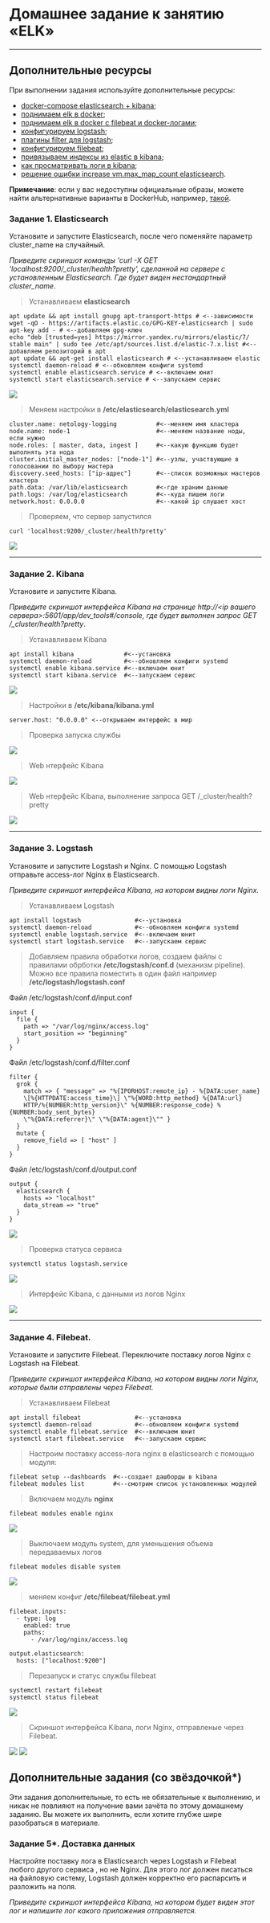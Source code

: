 # Домашнее задание к занятию «ELK»

---

## Дополнительные ресурсы

При выполнении задания используйте дополнительные ресурсы:
- [docker-compose elasticsearch + kibana](11-03/docker-compose.yaml);
- [поднимаем elk в docker](https://www.elastic.co/guide/en/elasticsearch/reference/7.17/docker.html);
- [поднимаем elk в docker с filebeat и docker-логами](https://www.sarulabs.com/post/5/2019-08-12/sending-docker-logs-to-elasticsearch-and-kibana-with-filebeat.html);
- [конфигурируем logstash](https://www.elastic.co/guide/en/logstash/7.17/configuration.html);
- [плагины filter для logstash](https://www.elastic.co/guide/en/logstash/current/filter-plugins.html);
- [конфигурируем filebeat](https://www.elastic.co/guide/en/beats/libbeat/5.3/config-file-format.html);
- [привязываем индексы из elastic в kibana](https://www.elastic.co/guide/en/kibana/7.17/index-patterns.html);
- [как просматривать логи в kibana](https://www.elastic.co/guide/en/kibana/current/discover.html);
- [решение ошибки increase vm.max_map_count elasticsearch](https://stackoverflow.com/questions/42889241/how-to-increase-vm-max-map-count).

**Примечание**: если у вас недоступны официальные образы, можете найти альтернативные варианты в DockerHub, например, [такой](https://hub.docker.com/layers/bitnami/elasticsearch/7.17.13/images/sha256-8084adf6fa1cf24368337d7f62292081db721f4f05dcb01561a7c7e66806cc41?context=explore).

### Задание 1. Elasticsearch 

Установите и запустите Elasticsearch, после чего поменяйте параметр cluster_name на случайный. 

*Приведите скриншот команды 'curl -X GET 'localhost:9200/_cluster/health?pretty', сделанной на сервере с установленным Elasticsearch. Где будет виден нестандартный cluster_name*.

> Устанавливаем **elasticsearch**

```
apt update && apt install gnupg apt-transport-https # <--зависимости
wget -qO - https://artifacts.elastic.co/GPG-KEY-elasticsearch | sudo apt-key add - # <--добавляем gpg-ключ
echo "deb [trusted=yes] https://mirror.yandex.ru/mirrors/elastic/7/ stable main" | sudo tee /etc/apt/sources.list.d/elastic-7.x.list #<--добавляем репозиторий в apt
apt update && apt-get install elasticsearch # <--устанавливаем elastic
systemctl daemon-reload # <--обновляем конфиги systemd
systemctl enable elasticsearch.service # <--включаем юнит
systemctl start elasticsearch.service # <--запускаем сервис
```

<img src = "img/hw11-03-001.png">

> Меняем настройки в **/etc/elasticsearch/elasticsearch.yml**

```
cluster.name: netology-logging           #<--меняем имя кластера
node.name: node-1                        #<--меняем название ноды, если нужно
node.roles: [ master, data, ingest ]     #<--какую функцию будет выполнять эта нода
cluster.initial_master_nodes: ["node-1"] #<--узлы, участвующие в голосовании по выбору мастера
discovery.seed_hosts: ["ip-адрес"]       #<--список возможных мастеров кластера
path.data: /var/lib/elasticsearch        #<-где храним данные
path.logs: /var/log/elasticsearch        #<--куда пишем логи
network.host: 0.0.0.0                    #<--какой ip слушает хост
```

> Проверяем, что сервер запустился

`curl 'localhost:9200/_cluster/health?pretty'`

<img src = "img/hw11-03-003.png">

---

### Задание 2. Kibana

Установите и запустите Kibana.

*Приведите скриншот интерфейса Kibana на странице http://<ip вашего сервера>:5601/app/dev_tools#/console, где будет выполнен запрос GET /_cluster/health?pretty*.

> Устанавливаем Kibana

```
apt install kibana              #<--установка
systemctl daemon-reload         #<--обновляем конфиги systemd
systemctl enable kibana.service #<--включаем юнит
systemctl start kibana.service  #<--запускаем сервис
```
<img src = "img/hw11-03-004.png">

> Настройки в **/etc/kibana/kibana.yml**

`server.host: "0.0.0.0" <--открываем интерфейс в мир`

> Проверка запуска службы 

<img src = "img/hw11-03-005.png">

> Web нтерфейс Kibana

<img src = "img/hw11-03-006.png">

> Web нтерфейс Kibana, выполнение запроса GET /_cluster/health?pretty

<img src = "img/hw11-03-014.png">

---

### Задание 3. Logstash

Установите и запустите Logstash и Nginx. С помощью Logstash отправьте access-лог Nginx в Elasticsearch. 

*Приведите скриншот интерфейса Kibana, на котором видны логи Nginx.*

> Устанавливаем Logstash

```
apt install logstash               #<--установка
systemctl daemon-reload            #<--обновляем конфиги systemd
systemctl enable logstash.service  #<--включаем юнит
systemctl start logstash.service   #<--запускаем сервис
```
> Добавляем правила обработки логов, создаем файлы с правилами обрботки **/etc/logstash/conf.d** (механизм pipeline). Можно все правила поместить в один файл например **/etc/logstash/logstash.conf**

Файл /etc/logstash/conf.d/input.conf

```
input {
  file {
    path => "/var/log/nginx/access.log"
    start_position => "beginning"
  }
}
```

Файл /etc/logstash/conf.d/filter.conf

```
filter {
  grok {
    match => { "message" => "%{IPORHOST:remote_ip} - %{DATA:user_name}
    \[%{HTTPDATE:access_time}\] \"%{WORD:http_method} %{DATA:url}
    HTTP/%{NUMBER:http_version}\" %{NUMBER:response_code} %{NUMBER:body_sent_bytes}
    \"%{DATA:referrer}\" \"%{DATA:agent}\"" }
  }
  mutate {
    remove_field => [ "host" ]
  }
}
```

Файл /etc/logstash/conf.d/output.conf

```
output {
  elasticsearch {
    hosts => "localhost"
    data_stream => "true"
  }
}
```

<img src = "img/hw11-03-009.png">

> Проверка статуса сервиса

`systemctl status logstash.service`

<img src = "img/hw11-03-007.png">

> Интерфейс Kibana, с данными из логов Nginx

<img src = "img/hw11-03-008.png">

---

### Задание 4. Filebeat. 

Установите и запустите Filebeat. Переключите поставку логов Nginx с Logstash на Filebeat. 

*Приведите скриншот интерфейса Kibana, на котором видны логи Nginx, которые были отправлены через Filebeat.*

> Устанавливаем Filebeat

```
apt install filebeat               #<--установка
systemctl daemon-reload            #<--обновляем конфиги systemd
systemctl enable filebeat.service  #<--включаем юнит
systemctl start filebeat.service   #<--запускаем сервис
```

> Настроим поставку access-лога nginx в elasticsearch с помощью модуля:

```
filebeat setup --dashboards  #<--создает дашборды в kibana
filebeat modules list        #<--смотрим список установленных модулей
```

> Включаем модуль **nginx**

`filebeat modules enable nginx`

<img src = "img/hw11-03-010.png">

> Выключаем модуль system, для уменьшения объема передаваемых логов

`filebeat modules disable system`

<img src = "img/hw11-03-014.png">

> меняем конфиг **/etc/filebeat/filebeat.yml**

```
filebeat.inputs:
  - type: log
    enabled: true
    paths:
      - /var/log/nginx/access.log

output.elasticsearch:
  hosts: ["localhost:9200"]
```

> Перезапуск и статус службы filebeat

```
systemctl restart filebeat
systemctl status filebeat
```

<img src = "img/hw11-03-011.png">

> Cкриншот интерфейса Kibana, логи Nginx, отправленые через Filebeat.

<img src = "img/hw11-03-012.png">

<img src = "img/hw11-03-013.png">

## Дополнительные задания (со звёздочкой*)
Эти задания дополнительные, то есть не обязательные к выполнению, и никак не повлияют на получение вами зачёта по этому домашнему заданию. Вы можете их выполнить, если хотите глубже шире разобраться в материале.

### Задание 5*. Доставка данных 

Настройте поставку лога в Elasticsearch через Logstash и Filebeat любого другого сервиса , но не Nginx. 
Для этого лог должен писаться на файловую систему, Logstash должен корректно его распарсить и разложить на поля. 

*Приведите скриншот интерфейса Kibana, на котором будет виден этот лог и напишите лог какого приложения отправляется.*
